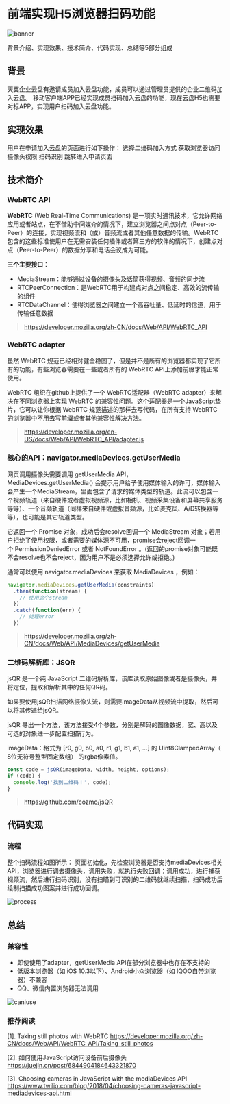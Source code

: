 # 前端实现H5浏览器扫码功能

![banner](http://127.0.0.1:8080/images/banner.png)

背景介绍、实现效果、技术简介、代码实现、总结等5部分组成

## 背景

天翼企业云盘有邀请成员加入云盘功能，成员可以通过管理员提供的企业二维码加入云盘。
移动客户端APP已经实现成员扫码加入云盘的功能，现在云盘H5也需要对标APP，实现用户扫码加入云盘功能。

## 实现效果

用户在申请加入云盘的页面进行如下操作：
选择二维码加入方式
获取浏览器访问摄像头权限
扫码识别
跳转进入申请页面


## 技术简介

### WebRTC API

**WebRTC** (Web Real-Time Communications) 是一项实时通讯技术，它允许网络应用或者站点，在不借助中间媒介的情况下，建立浏览器之间点对点（Peer-to-Peer）的连接，实现视频流和（或）音频流或者其他任意数据的传输。WebRTC包含的这些标准使用户在无需安装任何插件或者第三方的软件的情况下，创建点对点（Peer-to-Peer）的数据分享和电话会议成为可能。

**三个主要接口**：
* MediaStream：能够通过设备的摄像头及话筒获得视频、音频的同步流
* RTCPeerConnection：是WebRTC用于构建点对点之间稳定、高效的流传输的组件
* RTCDataChannel：使得浏览器之间建立一个高吞吐量、低延时的信道，用于传输任意数据

> https://developer.mozilla.org/zh-CN/docs/Web/API/WebRTC_API

### WebRTC adapter

虽然 WebRTC 规范已经相对健全稳固了，但是并不是所有的浏览器都实现了它所有的功能，有些浏览器需要在一些或者所有的 WebRTC API上添加前缀才能正常使用。

WebRTC 组织在github上提供了一个 WebRTC适配器（WebRTC adapter）来解决在不同浏览器上实现 WebRTC 的兼容性问题。这个适配器是一个JavaScript垫片，它可以让你根据 WebRTC 规范描述的那样去写代码，在所有支持 WebRTC的浏览器中不用去写前缀或者其他兼容性解决方法。

> https://developer.mozilla.org/en-US/docs/Web/API/WebRTC_API/adapter.js


### 核心的API：navigator.mediaDevices.getUserMedia

网页调用摄像头需要调用 getUserMedia API，MediaDevices.getUserMedia() 会提示用户给予使用媒体输入的许可，媒体输入会产生一个MediaStream，里面包含了请求的媒体类型的轨道。此流可以包含一个视频轨道（来自硬件或者虚拟视频源，比如相机、视频采集设备和屏幕共享服务等等）、一个音频轨道（同样来自硬件或虚拟音频源，比如麦克风、A/D转换器等等），也可能是其它轨道类型。

它返回一个 Promise 对象，成功后会resolve回调一个 MediaStream 对象；若用户拒绝了使用权限，或者需要的媒体源不可用，promise会reject回调一个 PermissionDeniedError 或者 NotFoundError 。(返回的promise对象可能既不会resolve也不会reject，因为用户不是必须选择允许或拒绝。)

通常可以使用 navigator.mediaDevices 来获取 MediaDevices ，例如：

```js
navigator.mediaDevices.getUserMedia(constraints)
  .then(function(stream) {
    // 使用这个stream
  })
  .catch(function(err) {
    // 处理error
  })
```

>https://developer.mozilla.org/zh-CN/docs/Web/API/MediaDevices/getUserMedia


### 二维码解析库：JSQR

jsQR 是一个纯 JavaScript 二维码解析库，该库读取原始图像或者是摄像头，并将定位，提取和解析其中的任何QR码。

如果要使用jsQR扫描网络摄像头流，则需要ImageData从视频流中提取，然后可以将其传递给jsQR。

jsQR 导出一个方法，该方法接受4个参数，分别是解码的图像数据，宽、高以及可选的对象进一步配置扫描行为。

imageData：格式为 [r0, g0, b0, a0, r1, g1, b1, a1, ...] 的 Uint8ClampedArray（ 8位无符号整型固定数组） 的rgba像素值。

```js
const code = jsQR(imageData, width, height, options);
if (code) {
  console.log('找到二维码！', code);
}
```

> https://github.com/cozmo/jsQR


## 代码实现

### 流程

整个扫码流程如图所示：
页面初始化，先检查浏览器是否支持mediaDevices相关API，浏览器进行调去摄像头，调用失败，就执行失败回调；调用成功，进行捕获视频流，然后进行扫码识别，没有扫瞄到可识别的二维码就继续扫描，扫码成功后绘制扫描成功图案并进行成功回调。

![process](http://127.0.0.1:8080/images/process.png)

## 总结

### 兼容性

* 即使使用了adapter，getUserMedia API在部分浏览器中也存在不支持的
* 低版本浏览器（如 iOS 10.3以下）、Android小众浏览器（如 IQOO自带浏览器）不兼容
* QQ、微信内置浏览器无法调用

![caniuse](http://127.0.0.1:8080/images/caniuse.png)

### 推荐阅读

[1]. Taking still photos with WebRTC
https://developer.mozilla.org/zh-CN/docs/Web/API/WebRTC_API/Taking_still_photos

[2]. 如何使用JavaScript访问设备前后摄像头
https://juejin.cn/post/6844904184643321870

[3]. Choosing cameras in JavaScript with the mediaDevices API
https://www.twilio.com/blog/2018/04/choosing-cameras-javascript-mediadevices-api.html


